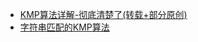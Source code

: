 - [KMP算法详解-彻底清楚了(转载+部分原创)](https://www.cnblogs.com/dusf/p/kmp.html)
- [字符串匹配的KMP算法](http://www.ruanyifeng.com/blog/2013/05/Knuth%E2%80%93Morris%E2%80%93Pratt_algorithm.html)
